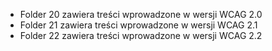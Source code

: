 - Folder 20 zawiera treści wprowadzone w wersji WCAG 2.0
- Folder 21 zawiera treści wprowadzone w wersji WCAG 2.1
- Folder 22 zawiera treści wprowadzone w wersji WCAG 2.2
